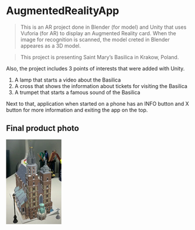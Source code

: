 # AugmentedRealityApp

> This is an AR project done in Blender (for model) and Unity that uses Vuforia (for AR) to display an Augmented Reality card. When the image for recognition is scanned, the model creted in Blender appeares as a 3D model.

> This project is presenting Saint Mary’s Basilica in Krakow, Poland.

Also, the project includes 3 points of interests that were added with Unity.

1. A lamp that starts a video about the Basilica
2. A cross that shows the information about tickets for visiting the Basilica
3. A trumpet that starts a famous sound of the Basilica

Next to that, application when started on a phone has an INFO button and X button for more information and exiting the app on the top.

## Final product photo

<img src="https://github.com/alakovic1/AugmentedRealityApp/blob/master/final.png" width=30% height=30%>
